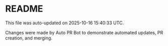 # README

This file was auto-updated on 2025-10-16 15:40:33 UTC.

Changes were made by Auto PR Bot to demonstrate automated updates, PR creation, and merging.
